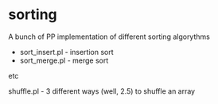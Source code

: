 # sorting

A bunch of PP implementation of different sorting algorythms

* sort_insert.pl    - insertion sort
* sort_merge.pl     - merge sort

etc

shuffle.pl - 3 different ways (well, 2.5) to shuffle an array

